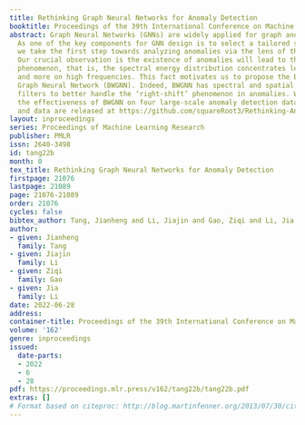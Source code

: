 ```yaml
---
title: Rethinking Graph Neural Networks for Anomaly Detection
booktitle: Proceedings of the 39th International Conference on Machine Learning
abstract: Graph Neural Networks (GNNs) are widely applied for graph anomaly detection.
  As one of the key components for GNN design is to select a tailored spectral filter,
  we take the first step towards analyzing anomalies via the lens of the graph spectrum.
  Our crucial observation is the existence of anomalies will lead to the ‘right-shift’
  phenomenon, that is, the spectral energy distribution concentrates less on low frequencies
  and more on high frequencies. This fact motivates us to propose the Beta Wavelet
  Graph Neural Network (BWGNN). Indeed, BWGNN has spectral and spatial localized band-pass
  filters to better handle the ‘right-shift’ phenomenon in anomalies. We demonstrate
  the effectiveness of BWGNN on four large-scale anomaly detection datasets. Our code
  and data are released at https://github.com/squareRoot3/Rethinking-Anomaly-Detection.
layout: inproceedings
series: Proceedings of Machine Learning Research
publisher: PMLR
issn: 2640-3498
id: tang22b
month: 0
tex_title: Rethinking Graph Neural Networks for Anomaly Detection
firstpage: 21076
lastpage: 21089
page: 21076-21089
order: 21076
cycles: false
bibtex_author: Tang, Jianheng and Li, Jiajin and Gao, Ziqi and Li, Jia
author:
- given: Jianheng
  family: Tang
- given: Jiajin
  family: Li
- given: Ziqi
  family: Gao
- given: Jia
  family: Li
date: 2022-06-28
address:
container-title: Proceedings of the 39th International Conference on Machine Learning
volume: '162'
genre: inproceedings
issued:
  date-parts:
  - 2022
  - 6
  - 28
pdf: https://proceedings.mlr.press/v162/tang22b/tang22b.pdf
extras: []
# Format based on citeproc: http://blog.martinfenner.org/2013/07/30/citeproc-yaml-for-bibliographies/
---
```

